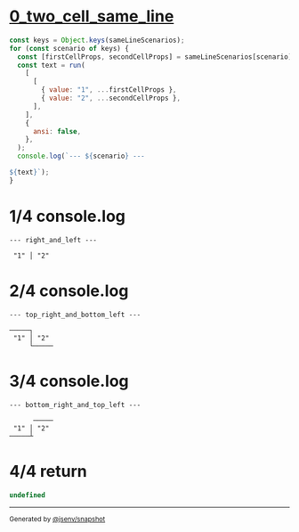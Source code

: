 # [0_two_cell_same_line](../../table_two_cell.test.mjs#L39)

```js
const keys = Object.keys(sameLineScenarios);
for (const scenario of keys) {
  const [firstCellProps, secondCellProps] = sameLineScenarios[scenario];
  const text = run(
    [
      [
        { value: "1", ...firstCellProps },
        { value: "2", ...secondCellProps },
      ],
    ],
    {
      ansi: false,
    },
  );
  console.log(`--- ${scenario} ---

${text}`);
}
```

# 1/4 console.log

```console
--- right_and_left ---

 "1" │ "2" 
```

# 2/4 console.log

```console
--- top_right_and_bottom_left ---

─────┐      
 "1" │ "2" 
     └─────
```

# 3/4 console.log

```console
--- bottom_right_and_top_left ---

      ─────
 "1" │ "2" 
─────┴     
```

# 4/4 return

```js
undefined
```

---

<sub>
  Generated by <a href="https://github.com/jsenv/core/tree/main/packages/independent/snapshot">@jsenv/snapshot</a>
</sub>

